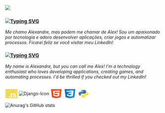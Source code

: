 <img src="https://readme-typing-svg.herokuapp.com/?font=Righteous&size=35&center=true&vCenter=true&width=500&height=70&duration=4000&lines=Wellcome!+/+Bem-Vindos!;" />

### <a href="https://git.io/typing-svg"><img src="https://readme-typing-svg.herokuapp.com?font=Fira+Code&pause=1000&color=76E5F7FF&width=435&lines=PT+BR;" alt="Typing SVG" /></a>
_Me chamo Alexandre, mas podem me chamar de Alex! Sou um apaixonado por tecnologia e adoro desenvolver aplicações, criar jogos e automatizar processos. Ficarei feliz se você visitar meu LinkedIn!_

### <a href="https://git.io/typing-svg"><img src="https://readme-typing-svg.herokuapp.com?font=Fira+Code&pause=1000&color=76E5F7FF&width=435&lines=EN;" alt="Typing SVG" /></a>
_My name is Alexandre, but you can call me Alex! I'm a technology enthusiast who loves developing applications, creating games, and automating processes. I'd be thrilled if you checked out my LinkedIn!_

<div style="display: inline_block"><br>
  <img align="center" alt="Rafa-Js" height="30" width="40" src="https://raw.githubusercontent.com/devicons/devicon/master/icons/javascript/javascript-plain.svg">
  <img align="center" alt="Django-Icon" height="30" width="40" src="https://batisteo.gallerycdn.vsassets.io/extensions/batisteo/vscode-django/1.15.0/1703694028504/Microsoft.VisualStudio.Services.Icons.Default">
  <img align="center" alt="Rafa-HTML" height="30" width="40" src="https://raw.githubusercontent.com/devicons/devicon/master/icons/html5/html5-original.svg">
  <img align="center" alt="Rafa-CSS" height="30" width="40" src="https://raw.githubusercontent.com/devicons/devicon/master/icons/css3/css3-original.svg">
  <img align="center" alt="Rafa-Python" height="30" width="40" src="https://raw.githubusercontent.com/devicons/devicon/master/icons/python/python-original.svg">
  <img align="center" alt="" height="250" style="border-radius:20px;" src="https://user-images.githubusercontent.com/74038190/225813708-98b745f2-7d22-48cf-9150-083f1b00d6c9.gif"><br>
</div>

 ![Anurag's GitHub stats](https://github-readme-stats.vercel.app/api?username=AlexSouzones&show_icons=true&bg_color=00000000&)


